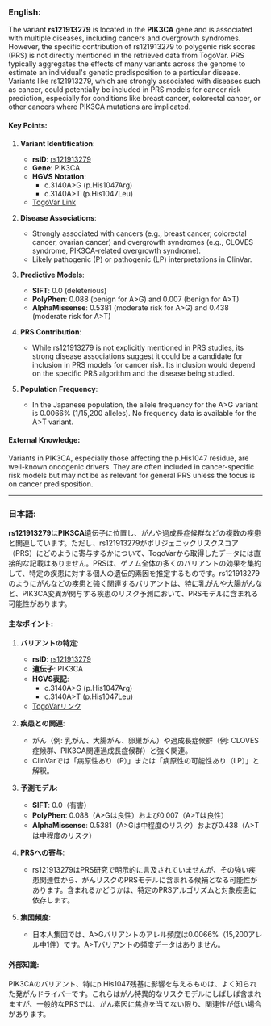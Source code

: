 ### English:
The variant **rs121913279** is located in the **PIK3CA** gene and is associated with multiple diseases, including cancers and overgrowth syndromes. However, the specific contribution of rs121913279 to polygenic risk scores (PRS) is not directly mentioned in the retrieved data from TogoVar. PRS typically aggregates the effects of many variants across the genome to estimate an individual's genetic predisposition to a particular disease. Variants like rs121913279, which are strongly associated with diseases such as cancer, could potentially be included in PRS models for cancer risk prediction, especially for conditions like breast cancer, colorectal cancer, or other cancers where PIK3CA mutations are implicated.

#### Key Points:
1. **Variant Identification**:
   - **rsID**: [rs121913279](https://identifiers.org/dbsnp/rs121913279)
   - **Gene**: PIK3CA
   - **HGVS Notation**: 
     - c.3140A>G (p.His1047Arg)
     - c.3140A>T (p.His1047Leu)
   - [TogoVar Link](https://togovar.org/variant/tgv15260121)

2. **Disease Associations**:
   - Strongly associated with cancers (e.g., breast cancer, colorectal cancer, ovarian cancer) and overgrowth syndromes (e.g., CLOVES syndrome, PIK3CA-related overgrowth syndrome).
   - Likely pathogenic (P) or pathogenic (LP) interpretations in ClinVar.

3. **Predictive Models**:
   - **SIFT**: 0.0 (deleterious)
   - **PolyPhen**: 0.088 (benign for A>G) and 0.007 (benign for A>T)
   - **AlphaMissense**: 0.5381 (moderate risk for A>G) and 0.438 (moderate risk for A>T)

4. **PRS Contribution**:
   - While rs121913279 is not explicitly mentioned in PRS studies, its strong disease associations suggest it could be a candidate for inclusion in PRS models for cancer risk. Its inclusion would depend on the specific PRS algorithm and the disease being studied.

5. **Population Frequency**:
   - In the Japanese population, the allele frequency for the A>G variant is 0.0066% (1/15,200 alleles). No frequency data is available for the A>T variant.

#### External Knowledge:
Variants in PIK3CA, especially those affecting the p.His1047 residue, are well-known oncogenic drivers. They are often included in cancer-specific risk models but may not be as relevant for general PRS unless the focus is on cancer predisposition.

---

### 日本語:
**rs121913279**は**PIK3CA**遺伝子に位置し、がんや過成長症候群などの複数の疾患と関連しています。ただし、rs121913279がポリジェニックリスクスコア（PRS）にどのように寄与するかについて、TogoVarから取得したデータには直接的な記載はありません。PRSは、ゲノム全体の多くのバリアントの効果を集約して、特定の疾患に対する個人の遺伝的素因を推定するものです。rs121913279のようにがんなどの疾患と強く関連するバリアントは、特に乳がんや大腸がんなど、PIK3CA変異が関与する疾患のリスク予測において、PRSモデルに含まれる可能性があります。

#### 主なポイント:
1. **バリアントの特定**:
   - **rsID**: [rs121913279](https://identifiers.org/dbsnp/rs121913279)
   - **遺伝子**: PIK3CA
   - **HGVS表記**: 
     - c.3140A>G (p.His1047Arg)
     - c.3140A>T (p.His1047Leu)
   - [TogoVarリンク](https://togovar.org/variant/tgv15260121)

2. **疾患との関連**:
   - がん（例: 乳がん、大腸がん、卵巣がん）や過成長症候群（例: CLOVES症候群、PIK3CA関連過成長症候群）と強く関連。
   - ClinVarでは「病原性あり（P）」または「病原性の可能性あり（LP）」と解釈。

3. **予測モデル**:
   - **SIFT**: 0.0（有害）
   - **PolyPhen**: 0.088（A>Gは良性）および0.007（A>Tは良性）
   - **AlphaMissense**: 0.5381（A>Gは中程度のリスク）および0.438（A>Tは中程度のリスク）

4. **PRSへの寄与**:
   - rs121913279はPRS研究で明示的に言及されていませんが、その強い疾患関連性から、がんリスクのPRSモデルに含まれる候補となる可能性があります。含まれるかどうかは、特定のPRSアルゴリズムと対象疾患に依存します。

5. **集団頻度**:
   - 日本人集団では、A>Gバリアントのアレル頻度は0.0066%（15,200アレル中1件）です。A>Tバリアントの頻度データはありません。

#### 外部知識:
PIK3CAのバリアント、特にp.His1047残基に影響を与えるものは、よく知られた発がんドライバーです。これらはがん特異的なリスクモデルにしばしば含まれますが、一般的なPRSでは、がん素因に焦点を当てない限り、関連性が低い場合があります。